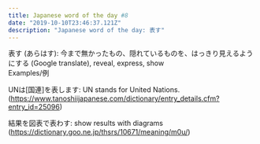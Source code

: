 ```yaml
---
title: Japanese word of the day #8
date: "2019-10-10T23:46:37.121Z"
description: "Japanese word of the day: 表す"
---
```


表す (あらはす): 今まで無かったもの、隠れているものを、はっきり見えるようにする (Google translate), reveal, express, show<br />
Examples/例<br />
	
UNは[国連]を表します: UN stands for United Nations. (https://www.tanoshiijapanese.com/dictionary/entry_details.cfm?entry_id=25096)<br />

結果を図表で表わす: show results with diagrams (https://dictionary.goo.ne.jp/thsrs/10671/meaning/m0u/)